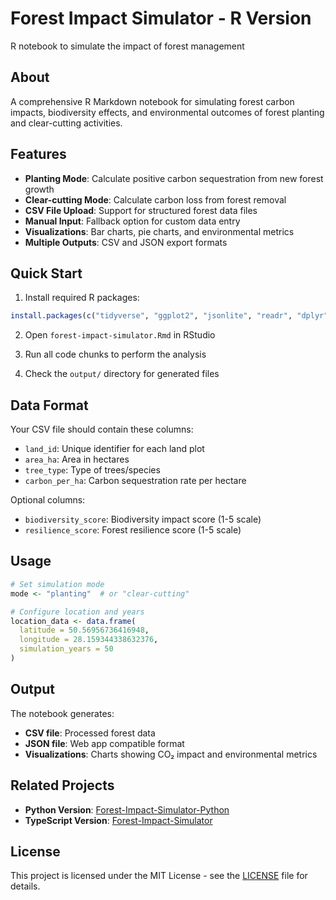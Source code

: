# Forest Impact Simulator - R Version

R notebook to simulate the impact of forest management

## About

A comprehensive R Markdown notebook for simulating forest carbon impacts, biodiversity effects, and environmental outcomes of forest planting and clear-cutting activities.

## Features

- **Planting Mode**: Calculate positive carbon sequestration from new forest growth
- **Clear-cutting Mode**: Calculate carbon loss from forest removal
- **CSV File Upload**: Support for structured forest data files
- **Manual Input**: Fallback option for custom data entry
- **Visualizations**: Bar charts, pie charts, and environmental metrics
- **Multiple Outputs**: CSV and JSON export formats

## Quick Start

1. Install required R packages:
```r
install.packages(c("tidyverse", "ggplot2", "jsonlite", "readr", "dplyr", "plotly"))
```

2. Open `forest-impact-simulator.Rmd` in RStudio

3. Run all code chunks to perform the analysis

4. Check the `output/` directory for generated files

## Data Format

Your CSV file should contain these columns:
- `land_id`: Unique identifier for each land plot
- `area_ha`: Area in hectares
- `tree_type`: Type of trees/species
- `carbon_per_ha`: Carbon sequestration rate per hectare

Optional columns:
- `biodiversity_score`: Biodiversity impact score (1-5 scale)
- `resilience_score`: Forest resilience score (1-5 scale)

## Usage

```r
# Set simulation mode
mode <- "planting"  # or "clear-cutting"

# Configure location and years
location_data <- data.frame(
  latitude = 50.56956736416948,
  longitude = 28.159344338632376,
  simulation_years = 50
)
```

## Output

The notebook generates:
- **CSV file**: Processed forest data
- **JSON file**: Web app compatible format
- **Visualizations**: Charts showing CO₂ impact and environmental metrics

## Related Projects

- **Python Version**: [Forest-Impact-Simulator-Python](https://github.com/KarimOsmanGH/Forest-Impact-Simulator-Python)
- **TypeScript Version**: [Forest-Impact-Simulator](https://github.com/karimosmanGH/Forest-Impact-Simulator)

## License

This project is licensed under the MIT License - see the [LICENSE](LICENSE) file for details.
